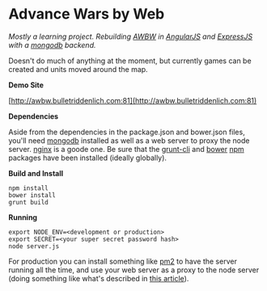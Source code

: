 # Advance Wars by Web

*Mostly a learning project. Rebuilding [AWBW](http://awbw.amarriner.com) in [AngularJS](https://angularjs.org/) and [ExpressJS](http://expressjs.com/) with a [mongodb](https://www.mongodb.org/) backend.*

Doesn't do much of anything at the moment, but currently games can be created and units moved around the map. 

**Demo Site**

[http://awbw.bulletriddenlich.com:81](http://awbw.bulletriddenlich.com:81)

**Dependencies**

Aside from the dependencies in the package.json and bower.json files, you'll need [mongodb](https://www.mongodb.org/) installed as well as a web server to proxy the node server. [nginx](https://www.nginx.com/) is a goode one. Be sure that the [grunt-cli](https://github.com/gruntjs/grunt-cli) and [bower](https://www.npmjs.com/package/bower) [npm](https://www.npmjs.com) packages have been installed (ideally globally).

**Build and Install**

    npm install
    bower install
    grunt build

**Running**

    export NODE_ENV=<development or production>
    export SECRET=<your super secret password hash>
    node server.js
    
For production you can install something like [pm2](https://www.npmjs.com/package/pm2) to have the server running all the time, and use your web server as a proxy to the node server (doing something like what's described in [this article](https://www.digitalocean.com/community/tutorials/how-to-set-up-a-node-js-application-for-production-on-ubuntu-14-04)).